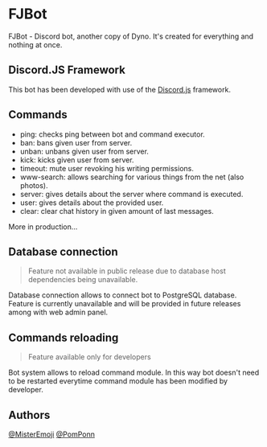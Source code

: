 # FJBot
FJBot - Discord bot, another copy of Dyno. It's created for everything and nothing at once.

## Discord.JS Framework

This bot has been developed with use of the [Discord.js](https://discord.js.org/) framework.

## Commands
- ping: checks ping between bot and command executor.
- ban: bans given user from server.
- unban: unbans given user from server.
- kick: kicks given user from server.
- timeout: mute user revoking his writing permissions.
- www-search: allows searching for various things from the net (also photos).
- server: gives details about the server where command is executed.
- user: gives details about the provided user.
- clear: clear chat history in given amount of last messages.

More in production...

## Database connection

> Feature not available in public release due to database host dependencies being unavailable.

Database connection allows to connect bot to PostgreSQL database. Feature is currently unavailable and will be provided in future releases among with web admin panel.

## Commands reloading

> Feature available only for developers

Bot system allows to reload command module. In this way bot doesn't need to be restarted everytime command module has been modified by developer.

## Authors
[@MisterEmoji](https://github.com/MisterEmoji)
[@PomPonn](https://github.com/PomPonn)